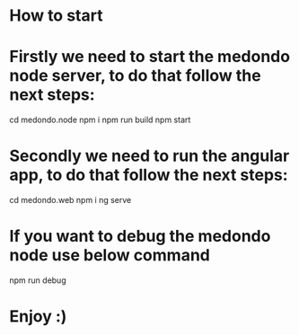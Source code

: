# How to start

# Firstly we need to start the medondo node server, to do that follow the next steps:
cd medondo.node
npm i
npm run build
npm start

# Secondly we need to run the angular app, to do that follow the next steps:
cd medondo.web
npm i
ng serve

# If you want to debug the medondo node use below command
npm run debug

# Enjoy :)